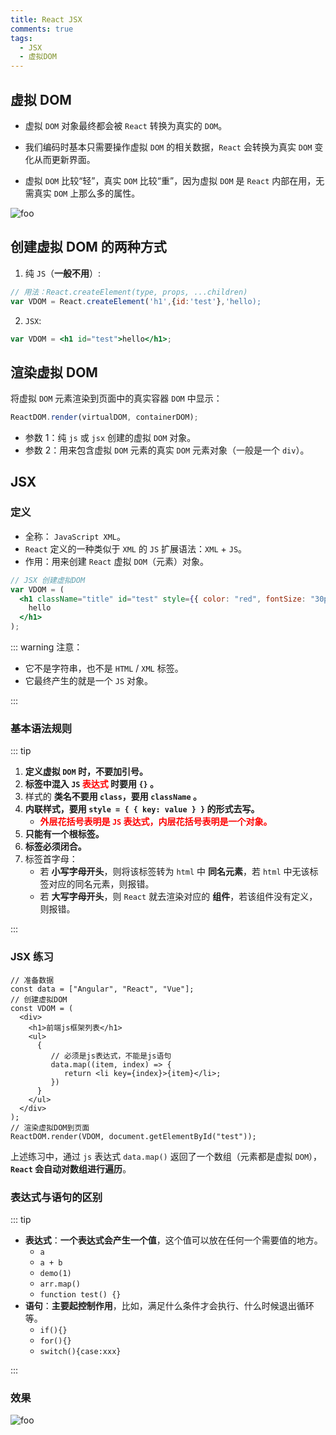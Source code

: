 ```yaml
---
title: React JSX
comments: true
tags:
  - JSX
  - 虚拟DOM
---
```


## 虚拟 DOM

- 虚拟 `DOM` 对象最终都会被 `React` 转换为真实的 `DOM`。

- 我们编码时基本只需要操作虚拟 `DOM` 的相关数据，`React` 会转换为真实 `DOM` 变化从而更新界面。

- 虚拟 `DOM` 比较“轻”，真实 `DOM` 比较“重”，因为虚拟 `DOM` 是 `React` 内部在用，无需真实 `DOM` 上那么多的属性。

<img class="zoomable" :src="$withBase('/images/screenshot/1/3/1.png')" alt="foo">

## 创建虚拟 DOM 的两种方式

1. 纯 `JS`（**一般不用**）:

```js
// 用法：React.createElement(type, props, ...children)
var VDOM = React.createElement('h1',{id:'test'},'hello);
```

2. `JSX`:

```jsx
var VDOM = <h1 id="test">hello</h1>;
```

## 渲染虚拟 DOM

将虚拟 `DOM` 元素渲染到页面中的真实容器 `DOM` 中显示：

```js
ReactDOM.render(virtualDOM, containerDOM);
```

- 参数 1：纯 `js` 或 `jsx` 创建的虚拟 `DOM` 对象。
- 参数 2：用来包含虚拟 `DOM` 元素的真实 `DOM` 元素对象（一般是一个 `div`）。

## JSX

### 定义

- 全称： `JavaScript XML`。
- `React` 定义的一种类似于 `XML` 的 `JS` 扩展语法：`XML` + `JS`。
- 作用：用来创建 `React` 虚拟 `DOM`（元素）对象。

```jsx
// JSX 创建虚拟DOM
var VDOM = (
  <h1 className="title" id="test" style={{ color: "red", fontSize: "30px" }}>
    hello
  </h1>
);
```

::: warning 注意：

- 它不是字符串，也不是 `HTML` / `XML` 标签。
- 它最终产生的就是一个 `JS` 对象。

:::

### 基本语法规则

::: tip

1. **定义虚拟 `DOM` 时，不要加引号。**
2. **标签中混入 `JS` <font color="red"> 表达式 </font> 时要用 `{}` 。**
3. 样式的 **类名不要用 `class`，要用 `className` 。**
4. **内联样式，要用 `style = { { key: value } }` 的形式去写。**
   - **<font color="red">外层花括号表明是 `JS` 表达式，内层花括号表明是一个对象。</font>**
5. **只能有一个根标签。**
6. **标签必须闭合。**
7. 标签首字母：
   - 若 **小写字母开头**，则将该标签转为 `html` 中 **同名元素**，若 `html` 中无该标签对应的同名元素，则报错。
   - 若 **大写字母开头**，则 `React` 就去渲染对应的 **组件**，若该组件没有定义，则报错。

:::

### JSX 练习

```js{9,10,11,12}
// 准备数据
const data = ["Angular", "React", "Vue"];
// 创建虚拟DOM
const VDOM = (
  <div>
    <h1>前端js框架列表</h1>
    <ul>
      {
         // 必须是js表达式，不能是js语句
         data.map((item, index) => {
            return <li key={index}>{item}</li>;
         })
      }
    </ul>
  </div>
);
// 渲染虚拟DOM到页面
ReactDOM.render(VDOM, document.getElementById("test"));
```

上述练习中，通过 `js` 表达式 `data.map()` 返回了一个数组（元素都是虚拟 `DOM`），**`React` 会自动对数组进行遍历**。

### 表达式与语句的区别

::: tip

- **表达式**：**一个表达式会产生一个值**，这个值可以放在任何一个需要值的地方。
  - `a`
  - `a + b`
  - `demo(1)`
  - `arr.map()`
  - `function test() {}`
- **语句**：**主要起控制作用**，比如，满足什么条件才会执行、什么时候退出循环等。
  - `if(){}`
  - `for(){}`
  - `switch(){case:xxx}`

:::

### 效果

<img class="zoomable" :src="$withBase('/images/screenshot/1/3/2.png')" alt="foo">
